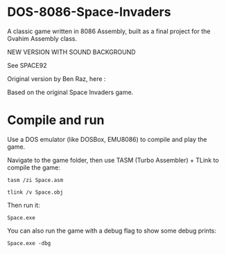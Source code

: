# DOS-8086-Space-Invaders
A classic game written in 8086 Assembly, built as a final project for the Gvahim Assembly class.

NEW VERSION WITH SOUND BACKGROUND

See SPACE92 

Original version by Ben Raz, here :

Based on the original Space Invaders game.

# Compile and run
Use a DOS emulator (like DOSBox, EMU8086) to compile and play the game.

Navigate to the game folder, then use TASM (Turbo Assembler) + TLink to compile the game:

`tasm /zi Space.asm`

`tlink /v Space.obj`

Then run it:

`Space.exe`

You can also run the game with a debug flag to show some debug prints:

`Space.exe -dbg`
